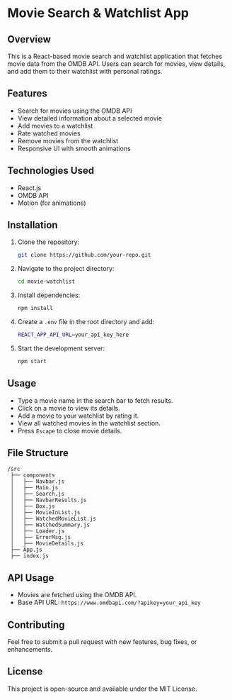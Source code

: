 # Movie Search & Watchlist App

## Overview

This is a React-based movie search and watchlist application that fetches movie data from the OMDB API. Users can search for movies, view details, and add them to their watchlist with personal ratings.

## Features

- Search for movies using the OMDB API
- View detailed information about a selected movie
- Add movies to a watchlist
- Rate watched movies
- Remove movies from the watchlist
- Responsive UI with smooth animations

## Technologies Used

- React.js
- OMDB API
- Motion (for animations)

## Installation

1. Clone the repository:
   ```sh
   git clone https://github.com/your-repo.git
   ```
2. Navigate to the project directory:
   ```sh
   cd movie-watchlist
   ```
3. Install dependencies:
   ```sh
   npm install
   ```
4. Create a `.env` file in the root directory and add:
   ```sh
   REACT_APP_API_URL=your_api_key_here
   ```
5. Start the development server:
   ```sh
   npm start
   ```

## Usage

- Type a movie name in the search bar to fetch results.
- Click on a movie to view its details.
- Add a movie to your watchlist by rating it.
- View all watched movies in the watchlist section.
- Press `Escape` to close movie details.

## File Structure

```
/src
 ├── components
 │   ├── Navbar.js
 │   ├── Main.js
 │   ├── Search.js
 │   ├── NavbarResults.js
 │   ├── Box.js
 │   ├── MovieInList.js
 │   ├── WatchedMovieList.js
 │   ├── WatchedSummary.js
 │   ├── Loader.js
 │   ├── ErrorMsg.js
 │   ├── MovieDetails.js
 ├── App.js
 ├── index.js
```

## API Usage

- Movies are fetched using the OMDB API.
- Base API URL: `https://www.omdbapi.com/?apikey=your_api_key`

## Contributing

Feel free to submit a pull request with new features, bug fixes, or enhancements.

## License

This project is open-source and available under the MIT License.
